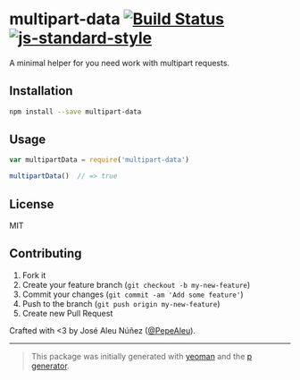 # multipart-data [![Build Status](https://secure.travis-ci.org/PepeAleu/multipart-data.svg?branch=master)](https://travis-ci.org/PepeAleu/multipart-data) [![js-standard-style](https://img.shields.io/badge/code%20style-standard-brightgreen.svg?style=flat)](https://github.com/feross/standard)

A minimal helper for you need work with multipart requests.

## Installation

```bash
npm install --save multipart-data
```

## Usage

```javascript
var multipartData = require('multipart-data')

multipartData()  // => true
```

## License

MIT

## Contributing

1. Fork it
2. Create your feature branch (`git checkout -b my-new-feature`)
3. Commit your changes (`git commit -am 'Add some feature'`)
4. Push to the branch (`git push origin my-new-feature`)
5. Create new Pull Request

Crafted with <3 by José Aleu Núñez ([@PepeAleu](https://twitter.com/PepeAleu)).

***

> This package was initially generated with [yeoman](http://yeoman.io) and the [p generator](https://github.com/johnotander/generator-p.git).
